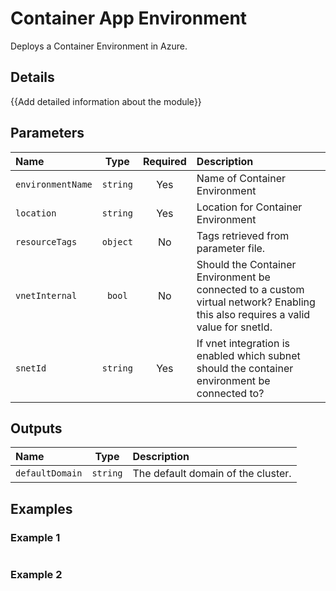 # Container App Environment

Deploys a Container Environment in Azure.

## Details

{{Add detailed information about the module}}

## Parameters

| Name              | Type     | Required | Description                                                                                                                      |
| :---------------- | :------: | :------: | :------------------------------------------------------------------------------------------------------------------------------- |
| `environmentName` | `string` | Yes      | Name of Container Environment                                                                                                    |
| `location`        | `string` | Yes      | Location for Container Environment                                                                                               |
| `resourceTags`    | `object` | No       | Tags retrieved from parameter file.                                                                                              |
| `vnetInternal`    | `bool`   | No       | Should the Container Environment be connected to a custom virtual network? Enabling this also requires a valid value for snetId. |
| `snetId`          | `string` | Yes      | If vnet integration is enabled which subnet should the container environment be connected to?                                    |

## Outputs

| Name            | Type     | Description                        |
| :-------------- | :------: | :--------------------------------- |
| `defaultDomain` | `string` | The default domain of the cluster. |

## Examples

### Example 1

```bicep
```

### Example 2

```bicep
```